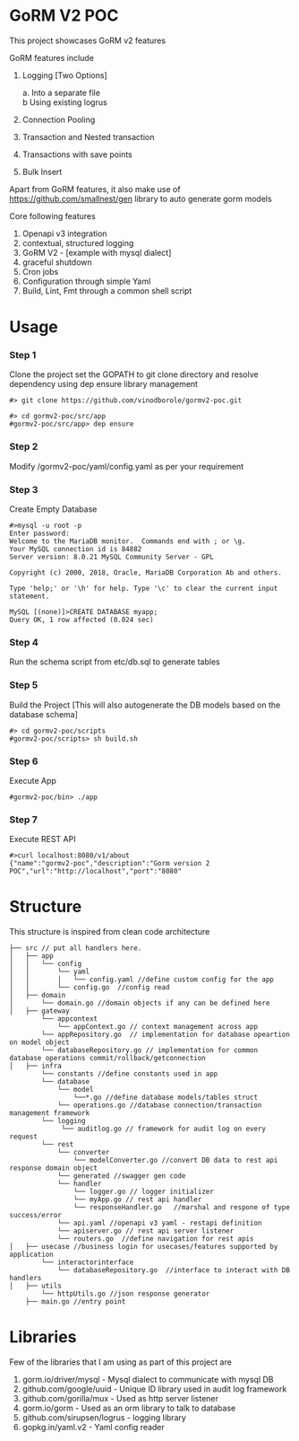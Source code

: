 # GoRM V2 POC
This project showcases GoRM v2 features

GoRM features include
1. Logging [Two Options]

    a. Into a separate file    
    b  Using existing logrus     
2. Connection Pooling
3. Transaction and Nested transaction
4. Transactions with save points
5. Bulk Insert 

Apart from GoRM features, it also make use of https://github.com/smallnest/gen library to auto generate gorm models

Core following features

1. Openapi v3 integration
2. contextual, structured logging
3. GoRM V2 - [example with mysql dialect]
4. graceful shutdown
5. Cron jobs
6. Configuration through simple Yaml
7. Build, Lint, Fmt through a common shell script


# Usage

### Step 1

Clone the project set the GOPATH to git clone directory and resolve dependency using dep ensure library management

```
#> git clone https://github.com/vinodborole/gormv2-poc.git

#> cd gormv2-poc/src/app
#gormv2-poc/src/app> dep ensure

```
### Step 2
Modify /gormv2-poc/yaml/config.yaml as per your requirement

### Step 3
Create Empty Database

```
#>mysql -u root -p
Enter password: 
Welcome to the MariaDB monitor.  Commands end with ; or \g.
Your MySQL connection id is 84882
Server version: 8.0.21 MySQL Community Server - GPL

Copyright (c) 2000, 2018, Oracle, MariaDB Corporation Ab and others.

Type 'help;' or '\h' for help. Type '\c' to clear the current input statement.

MySQL [(none)]>CREATE DATABASE myapp;
Query OK, 1 row affected (0.024 sec)
```
### Step 4
Run the schema script from etc/db.sql to generate tables

### Step 5
Build the Project [This will also autogenerate the DB models based on the database schema]
```
#> cd gormv2-poc/scripts
#gormv2-poc/scripts> sh build.sh

```
### Step 6

Execute App
```
#gormv2-poc/bin> ./app

```

### Step 7

Execute REST API
```
#>curl localhost:8080/v1/about
{"name":"gormv2-poc","description":"Gorm version 2 POC","url":"http://localhost","port":"8080"
```


# Structure

This structure is inspired from clean code architecture

```
├── src // put all handlers here.
│   ├── app
│   │   └── config
│   │       └── yaml 
│   │       │   └── config.yaml //define custom config for the app
│   │       └── config.go  //config read
│   ├── domain
│       └── domain.go //domain objects if any can be defined here
│   ├── gateway
        └── appcontext 
            └── appContext.go // context management across app
        └── appRepository.go  // implementation for database opeartion on model object
        └── databaseRepository.go // implementation for common database operations commit/rollback/getconnection
│   ├── infra
        └── constants //define constants used in app
        └── database
            └── model
                └──*.go //define database models/tables struct
            └── operations.go //database connection/transaction management framework
        └── logging
             └── auditlog.go // framework for audit log on every request
        └── rest
            └── converter 
                └── modelConverter.go //convert DB data to rest api response domain object
            └── generated //swagger gen code 
            └── handler
                └── logger.go // logger initializer
                └── myApp.go // rest api handler
                └── responseHandler.go   //marshal and respone of type success/error
            └── api.yaml //openapi v3 yaml - restapi definition
            └── apiserver.go // rest api server listener
            └── routers.go  //define navigation for rest apis
│   ├── usecase //business login for usecases/features supported by application 
        └── interactorinterface
            └── databaseRepository.go  //interface to interact with DB handlers
│   ├── utils
        └── httpUtils.go //json response generator 
    ├── main.go //entry point 

```

# Libraries
Few of the libraries that I am using as part of this project are
1. gorm.io/driver/mysql - Mysql dialect to communicate with mysql DB
2. github.com/google/uuid - Unique ID library used in audit log framework
3. github.com/gorilla/mux - Used as http server listener
4. gorm.io/gorm - Used as an orm library to talk to database
5. github.com/sirupsen/logrus - logging library
6. gopkg.in/yaml.v2 - Yaml config reader
